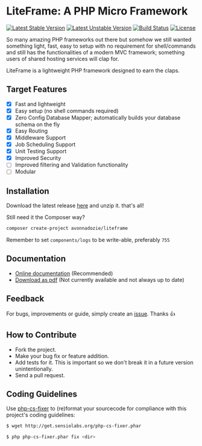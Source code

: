 # LiteFrame: A PHP Micro Framework
[![Latest Stable Version](https://poser.pugx.org/avonnadozie/liteframe/v/stable)](https://packagist.org/packages/avonnadozie/liteframe)
[![Latest Unstable Version](https://poser.pugx.org/avonnadozie/liteframe/v/unstable)](https://packagist.org/packages/avonnadozie/liteframe)
[![Build Status](https://travis-ci.org/AVONnadozie/LiteFrame.svg?branch=master)](https://travis-ci.org/AVONnadozie/LiteFrame)
[![License](https://poser.pugx.org/avonnadozie/liteframe/license)](https://packagist.org/packages/avonnadozie/liteframe)

So many amazing PHP frameworks out there but somehow we still wanted something light, fast, easy to setup
with no requirement for shell/commands and still has the functionalities of a modern MVC framework; 
something users of shared hosting services will clap for.

LiteFrame is a lightweight PHP framework designed to earn the claps.

## Target Features
- [x] Fast and lightweight
- [x] Easy setup (no shell commands required)
- [x] Zero Config Database Mapper; automatically builds your database schema on the fly
- [x] Easy Routing
- [x] Middleware Support
- [x] Job Scheduling Support
- [x] Unit Testing Support
- [x] Improved Security
- [ ] Improved filtering and Validation functionality
- [ ] Modular

## Installation
Download the latest release [here](https://github.com/AVONnadozie/LiteFrame/releases) and unzip it. that's all!

Still need it the Composer way?

```bash
composer create-project avonnadozie/liteframe
```

Remember to set `components/logs` to be write-able, preferably `755`

## Documentation
* [Online documentation](https://avonnadozie.github.io/LiteFrame/) (Recommended)
* [Download as pdf](#) (Not currently available and not always up to date)

## Feedback
For bugs, improvements or guide, simply create an [issue](https://github.com/AVONnadozie/LiteFrame/issues). Thanks 👍

## How to Contribute
* Fork the project.
* Make your bug fix or feature addition.
* Add tests for it. This is important so we don't break it in a future version unintentionally.
* Send a pull request.

## Coding Guidelines
Use [php-cs-fixer](https://github.com/FriendsOfPHP/PHP-CS-Fixer) to (re)format your sourcecode for compliance with this project's coding guidelines:

```bash
$ wget http://get.sensiolabs.org/php-cs-fixer.phar

$ php php-cs-fixer.phar fix <dir>
```
